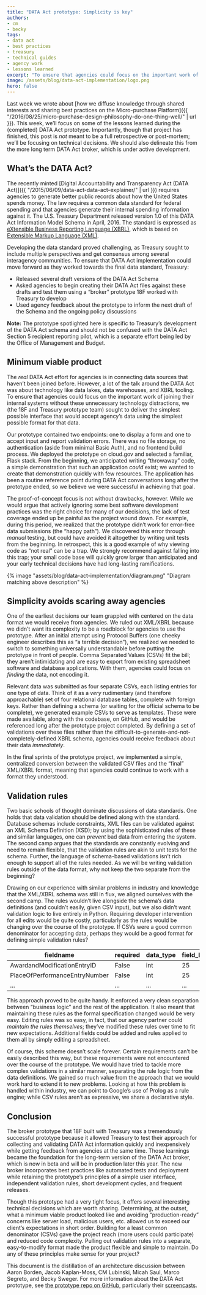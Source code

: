 ```yaml
---
title: "DATA Act prototype: Simplicity is key"
authors:
- cm
- becky
tags:
- data act
- best practices
- treasury
- technical guides
- agency work
- lessons learned
excerpt: "To ensure that agencies could focus on the important work of joining their internal systems without unnecessary technology distractions, we (the 18F and Treasury prototype team) sought to deliver the simplest possible interface that would accept agency data using the simplest possible format for that data."
image: /assets/blog/data-act-implementation/logo.png
hero: false
---
```

Last week we wrote about [how we diffuse knowledge through shared interests and sharing best practices on the Micro-purchase Platform]({{ "/2016/08/25/micro-purchase-design-philosophy-do-one-thing-well/" | url }}). This week, we’ll
focus on some of the lessons learned during the (completed) DATA Act
prototype. Importantly, though that project has finished, this post is
*not* meant to be a full retrospective or post-mortem; we’ll be focusing
on technical decisions. We should also delineate this from the more long
term DATA Act broker, which is under active development.

## What’s the DATA Act?

The recently minted [Digital Accountability and Transparency Act (DATA
Act)]({{ "/2015/06/09/data-act-data-act-explainer/" | url }})
requires agencies to generate better public records about how the United
States spends money. The law requires a common data standard for federal
spending and that agencies generate their internal spending information
against it. The U.S. Treasury Department released version 1.0 of this
DATA Act Information Model Schema in April, 2016. The standard is
expressed as [eXtensible Business Reporting Language
(XBRL)](https://en.wikipedia.org/wiki/XBRL), which is based on
[Extensible Markup Language (XML)](https://en.wikipedia.org/wiki/XML).

Developing the data standard proved challenging, as Treasury sought to
include multiple perspectives and get consensus among several
interagency communities. To ensure that DATA Act implementation could
move forward as they worked towards the final data standard, Treasury:

-   Released several draft versions of the DATA Act Schema
-   Asked agencies to begin creating their DATA Act files against these drafts and test them using a “broker” prototype 18F worked with Treasury to develop
-   Used agency feedback about the prototype to inform the next draft of the Schema and the ongoing policy discussions

**Note:** The prototype spotlighted here is specific to Treasury’s
development of the DATA Act schema and should not be confused with the
DATA Act Section 5 recipient reporting pilot, which is a separate effort
being led by the Office of Management and Budget.

## Minimum viable product

The *real* DATA Act effort for agencies is in connecting data sources
that haven’t been joined before. However, a lot of the talk around the
DATA Act was about technology like data lakes, data warehouses, and XBRL
tooling. To ensure that agencies could focus on the important work of
joining their internal systems without these unnecessary technology
distractions, we (the 18F and Treasury prototype team) sought to deliver
the simplest possible interface that would accept agency’s data using
the simplest possible format for that data.

Our prototype contained two endpoints: one to display a form and one to
accept input and report validation errors. There was no file storage, no
authentication (aside from minimal Basic Auth), and no frontend build
process. We deployed the prototype on cloud.gov and selected a familiar,
Flask stack. From the beginning, we anticipated writing “throwaway”
code, a simple demonstration that such an application *could* exist; we
wanted to create that demonstration quickly with few resources. The
application has been a routine reference point during DATA Act
conversations long after the prototype ended, so we believe we were
successful in achieving that goal.

The proof-of-concept focus is not without drawbacks, however. While we
would argue that actively ignoring some best software development
practices was the right choice for many of our decisions, the lack of
test coverage ended up be painful as the project wound down. For
example, during this period, we realized that the prototype didn’t work
for error-free data submissions (the “happy path”). We discovered this
error through *manual* testing, but could have avoided it altogether by
writing unit tests from the beginning. In retrospect, this is a good
example of why viewing code as “not real” can be a trap. We strongly
recommend against falling into this trap; your small code base will
quickly grow larger than anticipated and your early technical decisions
have had long-lasting ramifications.

{% image "assets/blog/data-act-implementation/diagram.png" "Diagram matching above description" %}

## Simplicity avoids scaring away agencies

One of the earliest decisions our team grappled with centered on the
data format we would receive from agencies. We ruled out XML/XBRL
because we didn’t want its complexity to be a roadblock for agencies to
use the prototype. After an initial attempt using Protocol Buffers (one
cheeky engineer describes this as “a terrible decision”), we realized we
needed to switch to something universally understandable before putting
the prototype in front of people. Comma Separated Values (CSVs) fit the
bill; they aren’t intimidating and are easy to export from existing
spreadsheet software and database applications. With them, agencies
could focus on *finding* the data, not encoding it.

Relevant data was submitted as four separate CSVs, each listing entries
for one type of data. Think of it as a *very* rudimentary (and therefore
approachable) set of four relational database tables, complete with
foreign keys. Rather than defining a schema (or waiting for the official
schema to be complete), we generated example CSVs to serve as templates.
These were made available, along with the codebase, on GitHub, and would
be referenced long after the prototype project completed. By defining a
set of validations over these files rather than the
difficult-to-generate-and-not-completely-defined XBRL schema, agencies
could receive feedback about their data *immediately*.

In the final sprints of the prototype project, we implemented a simple,
centralized conversion between the validated CSV files and the “final”
XML/XBRL format, meaning that agencies could continue to work with a
format they understood.

## Validation rules

Two basic schools of thought dominate discussions of data standards. One
holds that data validation should be defined along with the standard.
Database schemas include constraints, XML files can be validated against
an XML Schema Definition (XSD); by using the sophisticated rules of
these and similar languages, one can *prevent* bad data from entering
the system. The second camp argues that the standards are constantly
evolving and need to remain flexible, that the validation rules are akin
to unit tests for the schema. Further, the language of schema-based
validations isn’t rich enough to support all of the rules needed. As we
will be writing validation rules outside of the data format, why not
keep the two separate from the beginning?

Drawing on our experience with similar problems in industry and
knowledge that the XML/XBRL schema was still in flux, we aligned
ourselves with the second camp. The rules wouldn’t live alongside the
schema’s data definitions (and couldn’t easily, given CSV input), but we
also didn’t want validation logic to live entirely in Python. Requiring
developer intervention for all edits would be quite costly, particularly
as the rules would be changing over the course of the prototype. If CSVs
were a good common denominator for accepting data, perhaps they would be
a good format for defining simple validation rules?

| fieldname | required | data_type | field_length | unique |
|---------- | -------- | --------- | ------------ | ------ |
| AwardandModificationEntryID   | False | int | 25 | False |
| PlaceOfPerformanceEntryNumber | False | int | 25 | False |
| ...                           | ...   | ... | ...| ...   |

This approach proved to be quite handy. It enforced a very clean
separation between “business logic” and the rest of the application. It
also meant that maintaining these rules as the formal specification
changed would be very easy. Editing rules was so easy, in fact, that our
agency partner could *maintain the rules themselves*; they’ve modified
these rules over time to fit new expectations. Additional fields could
be added and rules applied to them all by simply editing a spreadsheet.

Of course, this scheme doesn’t scale forever. Certain requirements can’t
be easily described this way, but these requirements were not
encountered over the course of the prototype. We would have tried to
tackle more complex validations in a similar manner, separating the rule
logic from the data definitions. We gained so much value from the
approach that we would work hard to extend it to new problems. Looking
at how this problem is handled within industry, we can point to Google’s
use of Prolog as a rule engine; while CSV rules aren’t as expressive, we
share a declarative style.

## Conclusion

The broker prototype that 18F built with Treasury was a tremendously
successful prototype because it allowed Treasury to test their approach
for collecting and validating DATA Act information quickly and
inexpensively while getting feedback from agencies at the same time.
Those learnings became the foundation for the long-term version of the
DATA Act broker, which is now in beta and will be in production later
this year. The new broker incorporates best practices like automated
tests and deployment while retaining the prototype’s principles of a
simple user interface, independent validation rules, short development
cycles, and frequent releases.

Though this prototype had a very tight focus, it offers several
interesting technical decisions which are worth sharing. Determining, at
the outset, what a minimum viable product looked like and avoiding
“production-ready” concerns like server load, malicious users, etc.
allowed us to exceed our client’s expectations in short order. Building
for a least common denominator (CSVs) gave the project reach (more users
could participate) and reduced code complexity. Pulling out validation
rules into a separate, easy-to-modify format made the product flexible
and simple to maintain. Do any of these principles make sense for your
project?

This document is the distillation of an architecture discussion between
Aaron Borden, Jacob Kaplan-Moss, CM Lubinski, Micah Saul, Marco Segreto,
and Becky Sweger. For more information about the DATA Act prototype, see
[the prototype repo on GitHub](https://github.com/18F/data-act-pilot),
particularly their
[screencasts](https://github.com/18F/data-act-pilot/tree/master/assets/screencast).
